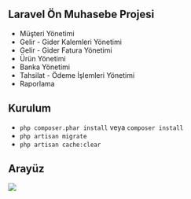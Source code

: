 ##  Laravel Ön Muhasebe Projesi

- Müşteri Yönetimi
- Gelir - Gider Kalemleri Yönetimi
- Gelir - Gider Fatura Yönetimi
- Ürün Yönetimi
- Banka Yönetimi
- Tahsilat - Ödeme İşlemleri Yönetimi
- Raporlama

## Kurulum
- `php composer.phar install` veya `composer install`
- `php artisan migrate`
- `php artisan cache:clear`

##  Arayüz

![](https://i.ibb.co/0Z7LCy1/onmuhasebe.png)
